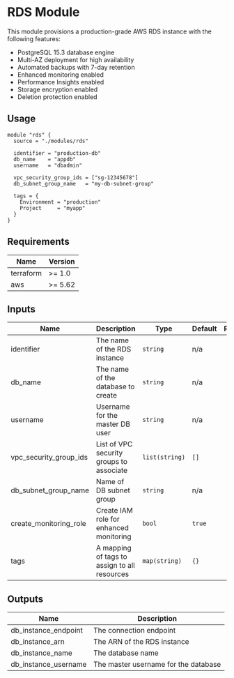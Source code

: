 # RDS Module

This module provisions a production-grade AWS RDS instance with the following features:

- PostgreSQL 15.3 database engine
- Multi-AZ deployment for high availability
- Automated backups with 7-day retention
- Enhanced monitoring enabled
- Performance Insights enabled
- Storage encryption enabled
- Deletion protection enabled

## Usage

```hcl
module "rds" {
  source = "./modules/rds"

  identifier = "production-db"
  db_name    = "appdb"
  username   = "dbadmin"

  vpc_security_group_ids = ["sg-12345678"]
  db_subnet_group_name   = "my-db-subnet-group"

  tags = {
    Environment = "production"
    Project     = "myapp"
  }
}
```

## Requirements

| Name | Version |
|------|----------|
| terraform | >= 1.0 |
| aws | >= 5.62 |

## Inputs

| Name | Description | Type | Default | Required |
|------|-------------|------|---------|:--------:|
| identifier | The name of the RDS instance | `string` | n/a | yes |
| db_name | The name of the database to create | `string` | n/a | yes |
| username | Username for the master DB user | `string` | n/a | yes |
| vpc_security_group_ids | List of VPC security groups to associate | `list(string)` | `[]` | no |
| db_subnet_group_name | Name of DB subnet group | `string` | n/a | yes |
| create_monitoring_role | Create IAM role for enhanced monitoring | `bool` | `true` | no |
| tags | A mapping of tags to assign to all resources | `map(string)` | `{}` | no |

## Outputs

| Name | Description |
|------|-------------|
| db_instance_endpoint | The connection endpoint |
| db_instance_arn | The ARN of the RDS instance |
| db_instance_name | The database name |
| db_instance_username | The master username for the database |
